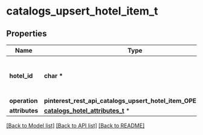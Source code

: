 # catalogs_upsert_hotel_item_t

## Properties
Name | Type | Description | Notes
------------ | ------------- | ------------- | -------------
**hotel_id** | **char \*** | The catalog hotel id in the merchant namespace | 
**operation** | **pinterest_rest_api_catalogs_upsert_hotel_item_OPERATION_e** |  | 
**attributes** | [**catalogs_hotel_attributes_t**](catalogs_hotel_attributes.md) \* |  | 

[[Back to Model list]](../README.md#documentation-for-models) [[Back to API list]](../README.md#documentation-for-api-endpoints) [[Back to README]](../README.md)


